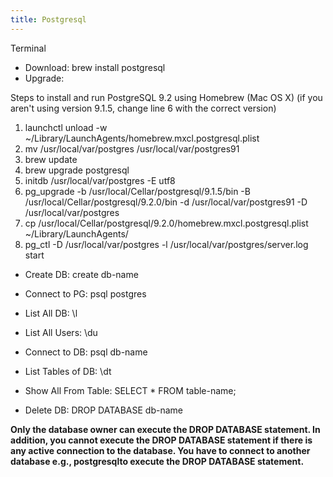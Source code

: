```yaml
---
title: Postgresql
---
```


Terminal

- Download: brew install postgresql
- Upgrade: 

Steps to install and run PostgreSQL 9.2 using Homebrew (Mac OS X)
(if you aren't using version 9.1.5, change line 6 with the correct version)

1. launchctl unload -w ~/Library/LaunchAgents/homebrew.mxcl.postgresql.plist
2. mv /usr/local/var/postgres /usr/local/var/postgres91
3. brew update
4. brew upgrade postgresql
5. initdb /usr/local/var/postgres -E utf8
6. pg_upgrade -b /usr/local/Cellar/postgresql/9.1.5/bin -B /usr/local/Cellar/postgresql/9.2.0/bin -d /usr/local/var/postgres91 -D /usr/local/var/postgres
7. cp /usr/local/Cellar/postgresql/9.2.0/homebrew.mxcl.postgresql.plist ~/Library/LaunchAgents/
8. pg_ctl -D /usr/local/var/postgres -l /usr/local/var/postgres/server.log start

- Create DB: create db-name

- Connect to PG: psql postgres
- List All DB: \l
- List All Users: \du

- Connect to DB: psql db-name
- List Tables of DB: \dt
- Show All From Table: SELECT * FROM table-name;

- Delete DB: DROP DATABASE db-name

**Only the database owner can execute the DROP DATABASE statement. In addition, you cannot execute the DROP DATABASE statement if there is any active connection to the database. You have to connect to another database e.g., postgresqlto execute the DROP DATABASE statement.**